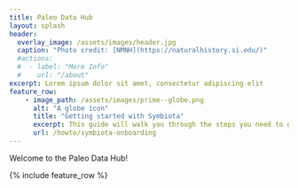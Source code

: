 ```yaml
---
title: Paleo Data Hub
layout: splash
header:
  overlay_image: /assets/images/header.jpg
  caption: "Photo credit: [NMNH](https://naturalhistory.si.edu/)"
  #actions:
  #  - label: "More Info"
  #    url: "/about"
excerpt: Lorem ipsum dolor sit amet, consectetur adipiscing elit
feature_row:
    - image_path: /assets/images/prime--globe.png
      alt: "A globe icon"
      title: "Getting started with Symbiota"
      excerpt: This guide will walk you through the steps you need to get started using the Symbiota Paleo Data Portal for collections management.
      url: /howto/symbiota-onboarding
---
```


Welcome to the Paleo Data Hub!

{% include feature_row %}